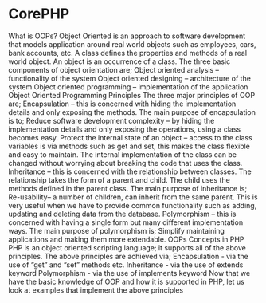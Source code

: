 # CorePHP
What is OOPs? Object Oriented is an approach to software development that models application around real world objects such as employees, cars, bank accounts, etc. A class defines the properties and methods of a real world object. An object is an occurrence of a class. The three basic components of object orientation are;  Object oriented analysis – functionality of the system Object oriented designing – architecture of the system Object oriented programming – implementation of the application Object Oriented Programming Principles The three major principles of OOP are;  Encapsulation – this is concerned with hiding the implementation details and only exposing the methods. The main purpose of encapsulation is to; Reduce software development complexity – by hiding the implementation details and only exposing the operations, using a class becomes easy. Protect the internal state of an object – access to the class variables is via methods such as get and set, this makes the class flexible and easy to maintain. The internal implementation of the class can be changed without worrying about breaking the code that uses the class. Inheritance – this is concerned with the relationship between classes. The relationship takes the form of a parent and child. The child uses the methods defined in the parent class. The main purpose of inheritance is; Re-usability– a number of children, can inherit from the same parent. This is very useful when we have to provide common functionality such as adding, updating and deleting data from the database. Polymorphism – this is concerned with having a single form but many different implementation ways. The main purpose of polymorphism is; Simplify maintaining applications and making them more extendable. OOPs Concepts in PHP PHP is an object oriented scripting language; it supports all of the above principles. The above principles are achieved via;  Encapsulation - via the use of “get” and “set” methods etc. Inheritance - via the use of extends keyword Polymorphism - via the use of implements keyword Now that we have the basic knowledge of OOP and how it is supported in PHP, let us look at examples that implement the above principles
